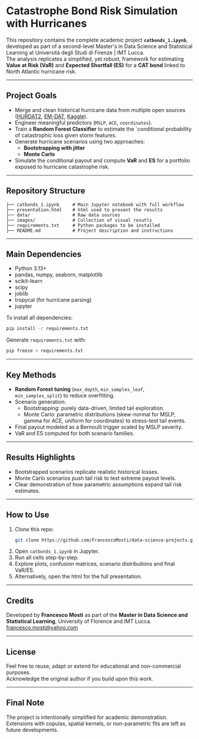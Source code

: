 # Catastrophe Bond Risk Simulation with Hurricanes

This repository contains the complete academic project **`catbonds_1.ipynb`**, developed as part of a second-level Master's in Data Science and Statistical Learning at Università degli Studi di Firenze | IMT Lucca.  
The analysis replicates a simplified, yet robust, framework for estimating **Value at Risk (VaR)** and **Expected Shortfall (ES)** for a **CAT bond** linked to North Atlantic hurricane risk.

---

## Project Goals

- Merge and clean historical hurricane data from multiple open sources ([HURDAT2](https://www.nhc.noaa.gov/data/#hurdat), [EM-DAT](https://www.emdat.be), [Kaggle](https://www.kaggle.com/datasets/valery2042/hurricanes/data)).
- Engineer meaningful predictors (`MSLP`, `ACE`, `coordinates`).
- Train a **Random Forest Classifier** to estimate the `conditional probability of catastrophic loss given storm features.
- Generate hurricane scenarios using two approaches:
  - **Bootstrapping with jitter**
  - **Monte Carlo**
- Simulate the conditional payout and compute **VaR** and **ES** for a portfolio exposed to hurricane catastrophe risk.

---

## Repository Structure

```
├── catbonds_1.ipynb     # Main Jupyter notebook with full workflow
├── presentation.html    # html used to present the results
├── data/                # Raw data sources
├── images/              # Collection of visual resutls
├── requirements.txt     # Python packages to be installed
├── README.md            # Project description and instructions
```

---

## Main Dependencies

- Python 3.13+
- pandas, numpy, seaborn, matplotlib
- scikit-learn
- scipy
- joblib
- tropycal (for hurricane parsing)
- jupyter

To install all dependencies:
```bash
pip install -r requirements.txt
```
Generate `requirements.txt` with:
```bash
pip freeze > requirements.txt
```

---

## Key Methods

- **Random Forest tuning** (`max_depth`, `min_samples_leaf`, `min_samples_split`) to reduce overfitting.
- Scenario generation:
  - Bootstrapping: purely data-driven, limited tail exploration.
  - Monte Carlo: parametric distributions (skew-normal for MSLP, gamma for ACE, uniform for coordinates) to stress-test tail events.
- Final payout modeled as a Bernoulli trigger scaled by MSLP severity.
- VaR and ES computed for both scenario families.

---

## Results Highlights

- Bootstrapped scenarios replicate realistic historical losses.
- Monte Carlo scenarios push tail risk to test extreme payout levels.
- Clear demonstration of how parametric assumptions expand tail risk estimates.

---

## How to Use

1. Clone this repo:
   ```bash
   git clone https://github.com/FrancescoMosti/data-science-projects.git
   ```
2. Open `catbonds_1.ipynb` in Jupyter.
3. Run all cells step-by-step.
4. Explore plots, confusion matrices, scenario distributions and final VaR/ES.
5. Alternatively, open the html for the full presentation.

---

## Credits

Developed by **Francesco Mosti** as part of the **Master in Data Science and Statistical Learning**, University of Florence and IMT Lucca.
francesco.mosti@yahoo.com

---

## License

Feel free to reuse, adapt or extend for educational and non-commercial purposes.  
Acknowledge the original author if you build upon this work.

---

## Final Note

The project is intentionally simplified for academic demonstration.  
Extensions with copulas, spatial kernels, or non-parametric fits are left as future developments.
